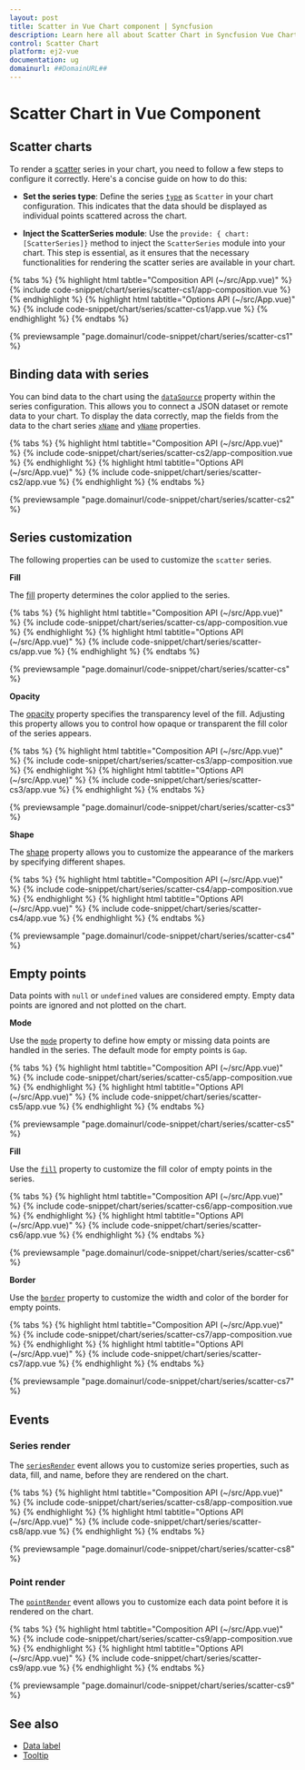 ```yaml
---
layout: post
title: Scatter in Vue Chart component | Syncfusion
description: Learn here all about Scatter Chart in Syncfusion Vue Chart component of Syncfusion Essential JS 2 and more.
control: Scatter Chart
platform: ej2-vue
documentation: ug
domainurl: ##DomainURL##
---
```


# Scatter Chart in Vue Component

## Scatter charts

To render a [scatter](https://www.syncfusion.com/vue-components/vue-charts/chart-types/scatter-chart) series in your chart, you need to follow a few steps to configure it correctly. Here's a concise guide on how to do this:
 
* **Set the series type**: Define the series [`type`](https://ej2.syncfusion.com/vue/documentation/api/chart/series/#type) as `Scatter` in your chart configuration. This indicates that the data should be displayed as individual points scattered across the chart.

* **Inject the ScatterSeries module**: Use the `provide: { chart: [ScatterSeries]}` method to inject the `ScatterSeries` module into your chart. This step is essential, as it ensures that the necessary functionalities for rendering the scatter series are available in your chart.

{% tabs %}
{% highlight html tabtle="Composition API (~/src/App.vue)" %}
{% include code-snippet/chart/series/scatter-cs1/app-composition.vue %}
{% endhighlight %}
{% highlight html tabtitle="Options API (~/src/App.vue)" %}
{% include code-snippet/chart/series/scatter-cs1/app.vue %}
{% endhighlight %}
{% endtabs %}
        
{% previewsample "page.domainurl/code-snippet/chart/series/scatter-cs1" %}

## Binding data with series

You can bind data to the chart using the [`dataSource`](https://ej2.syncfusion.com/vue/documentation/api/chart/series/#datasource) property within the series configuration. This allows you to connect a JSON dataset or remote data to your chart. To display the data correctly, map the fields from the data to the chart series [`xName`](https://ej2.syncfusion.com/vue/documentation/api/chart/series/#xname) and [`yName`](https://ej2.syncfusion.com/vue/documentation/api/chart/series/#yname) properties.

{% tabs %}
{% highlight html tabtitle="Composition API (~/src/App.vue)" %}
{% include code-snippet/chart/series/scatter-cs2/app-composition.vue %}
{% endhighlight %}
{% highlight html tabtitle="Options API (~/src/App.vue)" %}
{% include code-snippet/chart/series/scatter-cs2/app.vue %}
{% endhighlight %}
{% endtabs %}
        
{% previewsample "page.domainurl/code-snippet/chart/series/scatter-cs2" %}

## Series customization

The following properties can be used to customize the `scatter` series.

**Fill**

The [fill](https://ej2.syncfusion.com/vue/documentation/api/chart/series/#fill) property determines the color applied to the series.

{% tabs %}
{% highlight html tabtitle="Composition API (~/src/App.vue)" %}
{% include code-snippet/chart/series/scatter-cs/app-composition.vue %}
{% endhighlight %}
{% highlight html tabtitle="Options API (~/src/App.vue)" %}
{% include code-snippet/chart/series/scatter-cs/app.vue %}
{% endhighlight %}
{% endtabs %}
        
{% previewsample "page.domainurl/code-snippet/chart/series/scatter-cs" %}

**Opacity**

The [opacity](https://ej2.syncfusion.com/vue/documentation/api/chart/series/#opacity) property specifies the transparency level of the fill. Adjusting this property allows you to control how opaque or transparent the fill color of the series appears.

{% tabs %}
{% highlight html tabtitle="Composition API (~/src/App.vue)" %}
{% include code-snippet/chart/series/scatter-cs3/app-composition.vue %}
{% endhighlight %}
{% highlight html tabtitle="Options API (~/src/App.vue)" %}
{% include code-snippet/chart/series/scatter-cs3/app.vue %}
{% endhighlight %}
{% endtabs %}
        
{% previewsample "page.domainurl/code-snippet/chart/series/scatter-cs3" %}

**Shape**

The [shape](https://ej2.syncfusion.com/vue/documentation/api/chart/markerSettings/#shape) property allows you to customize the appearance of the markers by specifying different shapes.

{% tabs %}
{% highlight html tabtitle="Composition API (~/src/App.vue)" %}
{% include code-snippet/chart/series/scatter-cs4/app-composition.vue %}
{% endhighlight %}
{% highlight html tabtitle="Options API (~/src/App.vue)" %}
{% include code-snippet/chart/series/scatter-cs4/app.vue %}
{% endhighlight %}
{% endtabs %}
        
{% previewsample "page.domainurl/code-snippet/chart/series/scatter-cs4" %}

## Empty points

Data points with `null` or `undefined` values are considered empty. Empty data points are ignored and not plotted on the chart.

**Mode**

Use the [`mode`](https://ej2.syncfusion.com/vue/documentation/api/chart/emptyPointSettings/#mode) property to define how empty or missing data points are handled in the series. The default mode for empty points is `Gap`.

{% tabs %}
{% highlight html tabtitle="Composition API (~/src/App.vue)" %}
{% include code-snippet/chart/series/scatter-cs5/app-composition.vue %}
{% endhighlight %}
{% highlight html tabtitle="Options API (~/src/App.vue)" %}
{% include code-snippet/chart/series/scatter-cs5/app.vue %}
{% endhighlight %}
{% endtabs %}
        
{% previewsample "page.domainurl/code-snippet/chart/series/scatter-cs5" %}

**Fill**

Use the [`fill`](https://ej2.syncfusion.com/vue/documentation/api/chart/emptyPointSettings/#fill) property to customize the fill color of empty points in the series.

{% tabs %}
{% highlight html tabtitle="Composition API (~/src/App.vue)" %}
{% include code-snippet/chart/series/scatter-cs6/app-composition.vue %}
{% endhighlight %}
{% highlight html tabtitle="Options API (~/src/App.vue)" %}
{% include code-snippet/chart/series/scatter-cs6/app.vue %}
{% endhighlight %}
{% endtabs %}
        
{% previewsample "page.domainurl/code-snippet/chart/series/scatter-cs6" %}

**Border**

Use the [`border`](https://ej2.syncfusion.com/vue/documentation/api/chart/emptyPointSettings/#border) property to customize the width and color of the border for empty points.

{% tabs %}
{% highlight html tabtitle="Composition API (~/src/App.vue)" %}
{% include code-snippet/chart/series/scatter-cs7/app-composition.vue %}
{% endhighlight %}
{% highlight html tabtitle="Options API (~/src/App.vue)" %}
{% include code-snippet/chart/series/scatter-cs7/app.vue %}
{% endhighlight %}
{% endtabs %}
        
{% previewsample "page.domainurl/code-snippet/chart/series/scatter-cs7" %}

## Events

### Series render

The [`seriesRender`](https://ej2.syncfusion.com/vue/documentation/api/chart#seriesrender) event allows you to customize series properties, such as data, fill, and name, before they are rendered on the chart.

{% tabs %}
{% highlight html tabtitle="Composition API (~/src/App.vue)" %}
{% include code-snippet/chart/series/scatter-cs8/app-composition.vue %}
{% endhighlight %}
{% highlight html tabtitle="Options API (~/src/App.vue)" %}
{% include code-snippet/chart/series/scatter-cs8/app.vue %}
{% endhighlight %}
{% endtabs %}
        
{% previewsample "page.domainurl/code-snippet/chart/series/scatter-cs8" %}

### Point render

The [`pointRender`](https://ej2.syncfusion.com/vue/documentation/api/chart#pointrender) event allows you to customize each data point before it is rendered on the chart.

{% tabs %}
{% highlight html tabtitle="Composition API (~/src/App.vue)" %}
{% include code-snippet/chart/series/scatter-cs9/app-composition.vue %}
{% endhighlight %}
{% highlight html tabtitle="Options API (~/src/App.vue)" %}
{% include code-snippet/chart/series/scatter-cs9/app.vue %}
{% endhighlight %}
{% endtabs %}
        
{% previewsample "page.domainurl/code-snippet/chart/series/scatter-cs9" %}

## See also

* [Data label](../data-labels/)
* [Tooltip](../tool-tip/)